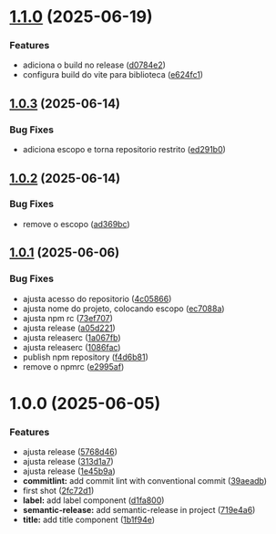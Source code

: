 # [1.1.0](https://github.com/JoseEduardoMartins/atomic-design-system/compare/v1.0.3...v1.1.0) (2025-06-19)


### Features

* adiciona o build no release ([d0784e2](https://github.com/JoseEduardoMartins/atomic-design-system/commit/d0784e283368d8ad366faad31696bb510f882388))
* configura build do vite para biblioteca ([e624fc1](https://github.com/JoseEduardoMartins/atomic-design-system/commit/e624fc1cdc9ef31851c5d6e26f2ec63ae6f2ae79))

## [1.0.3](https://github.com/JoseEduardoMartins/my-design-system/compare/v1.0.2...v1.0.3) (2025-06-14)


### Bug Fixes

* adiciona escopo e torna repositorio restrito ([ed291b0](https://github.com/JoseEduardoMartins/my-design-system/commit/ed291b0fdcb9b186008d4993a908283f83616769))

## [1.0.2](https://github.com/JoseEduardoMartins/my-design-system/compare/v1.0.1...v1.0.2) (2025-06-14)


### Bug Fixes

* remove o escopo ([ad369bc](https://github.com/JoseEduardoMartins/my-design-system/commit/ad369bc61cf6ac9d89838bf72735beff98da787f))

## [1.0.1](https://github.com/JoseEduardoMartins/my-design-system/compare/v1.0.0...v1.0.1) (2025-06-06)


### Bug Fixes

* ajusta acesso do repositorio ([4c05866](https://github.com/JoseEduardoMartins/my-design-system/commit/4c058660e259250c3f6b2dd058aa36c809b33e13))
* ajusta nome do projeto, colocando escopo ([ec7088a](https://github.com/JoseEduardoMartins/my-design-system/commit/ec7088a2f8a2c46aeae42442a089e639b5472744))
* ajusta npm rc ([73ef707](https://github.com/JoseEduardoMartins/my-design-system/commit/73ef707273d0c57900b599145ee273623a6bd0bb))
* ajusta release ([a05d221](https://github.com/JoseEduardoMartins/my-design-system/commit/a05d221482a0eb7660539766b9442fc1147ad6ea))
* ajusta releaserc ([1a067fb](https://github.com/JoseEduardoMartins/my-design-system/commit/1a067fb123136b24786208799b86d8a1c711972d))
* ajusta releaserc ([1086fac](https://github.com/JoseEduardoMartins/my-design-system/commit/1086fac92841fc13ad431ccb7bca938beaf56522))
* publish npm repository ([f4d6b81](https://github.com/JoseEduardoMartins/my-design-system/commit/f4d6b8152efbcbd19088788f977ddb038e591f68))
* remove o npmrc ([e2995af](https://github.com/JoseEduardoMartins/my-design-system/commit/e2995af889a2fdd59a6085b9bc008f5f7288973e))

# 1.0.0 (2025-06-05)


### Features

* ajusta release ([5768d46](https://github.com/JoseEduardoMartins/my-design-system/commit/5768d46606a4e57c08230beadbc53e70531162f4))
* ajusta release ([313d1a7](https://github.com/JoseEduardoMartins/my-design-system/commit/313d1a7805bffa0f3f3155b81021049510f4e896))
* ajusta release ([1e45b9a](https://github.com/JoseEduardoMartins/my-design-system/commit/1e45b9a4ef9c392e6a0efac36930eb73918e7fa2))
* **commitlint:** add commit lint with conventional commit ([39aeadb](https://github.com/JoseEduardoMartins/my-design-system/commit/39aeadb275a9d6b52ec5e81e6a05394d9eb777cb))
* first shot ([2fc72d1](https://github.com/JoseEduardoMartins/my-design-system/commit/2fc72d1550124420c36d8d4833af7257f13e062e))
* **label:** add label component ([d1fa800](https://github.com/JoseEduardoMartins/my-design-system/commit/d1fa800bf383366950604669390dc2855f3f67ae))
* **semantic-release:** add semantic-release in project ([719e4a6](https://github.com/JoseEduardoMartins/my-design-system/commit/719e4a6020126c431623aa2f7f58a24a76d91830))
* **title:** add title component ([1b1f94e](https://github.com/JoseEduardoMartins/my-design-system/commit/1b1f94e6353eb877929f3bd5ace51426f4f8ddb3))

